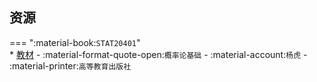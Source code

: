 ## 资源  
=== ":material-book:`STAT20401`"  
    * [教材](http://api.cqu-openlib.cn/file?key=iKCp026n1vmb) - :material-format-quote-open:`概率论基础` - :material-account:`杨虎` - :material-printer:`高等教育出版社`  